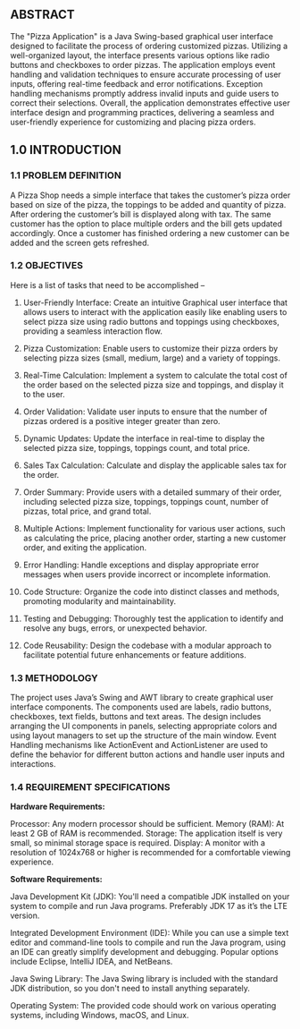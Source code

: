 
## ABSTRACT

The "Pizza Application" is a Java Swing-based graphical user interface designed to facilitate the process of ordering customized pizzas. Utilizing a well-organized layout, the interface presents various options like radio buttons and checkboxes to order pizzas. The application employs event handling and validation techniques to ensure accurate processing of user inputs, offering real-time feedback and error notifications. Exception handling mechanisms promptly address invalid inputs and guide users to correct their selections. Overall, the application demonstrates effective user interface design and programming practices, delivering a seamless and user-friendly experience for customizing and placing pizza orders.



## 1.0 INTRODUCTION

### 1.1 PROBLEM DEFINITION

A Pizza Shop needs a simple interface that takes the customer’s pizza order based on size of the pizza, the toppings to be added and quantity of pizza. After ordering the customer’s bill is displayed along with tax. The same customer has the option to place multiple orders and the bill gets updated accordingly. Once a customer has finished ordering a new customer can be added and the screen gets refreshed.

### 1.2 OBJECTIVES

Here is a list of tasks that need to be accomplished –

1. User-Friendly Interface: Create an intuitive Graphical user interface that allows users to interact with the application easily like enabling users to select pizza size using radio buttons and toppings using checkboxes, providing a seamless interaction flow.

2. Pizza Customization: Enable users to customize their pizza orders by selecting pizza sizes (small, medium, large) and a variety of toppings.

3. Real-Time Calculation: Implement a system to calculate the total cost of the order based on the selected pizza size and toppings, and display it to the user.

4. Order Validation: Validate user inputs to ensure that the number of pizzas ordered is a positive integer greater than zero.

5. Dynamic Updates: Update the interface in real-time to display the selected pizza size, toppings, toppings count, and total price.

6. Sales Tax Calculation: Calculate and display the applicable sales tax for the order.

7. Order Summary: Provide users with a detailed summary of their order, including selected pizza size, toppings, toppings count, number of pizzas, total price, and grand total.

8. Multiple Actions: Implement functionality for various user actions, such as calculating the price, placing another order, starting a new customer order, and exiting the application.

9. Error Handling: Handle exceptions and display appropriate error messages when users provide incorrect or incomplete information.

10. Code Structure: Organize the code into distinct classes and methods, promoting modularity and maintainability.

11. Testing and Debugging: Thoroughly test the application to identify and resolve any bugs, errors, or unexpected behavior.

12. Code Reusability: Design the codebase with a modular approach to facilitate potential future enhancements or feature additions.

### 1.3 METHODOLOGY

The project uses Java’s Swing and AWT library to create graphical user interface components. The components used are labels, radio buttons, checkboxes, text fields, buttons and text areas. The design includes arranging the UI components in panels, selecting appropriate colors and using layout managers to set up the structure of the main window. Event Handling mechanisms like ActionEvent and ActionListener are used to define the behavior for different button actions and handle user inputs and interactions.

### 1.4 REQUIREMENT SPECIFICATIONS

 **Hardware Requirements:**
 
Processor: Any modern processor should be sufficient.
Memory (RAM): At least 2 GB of RAM is recommended.
Storage: The application itself is very small, so minimal storage space is required.
Display: A monitor with a resolution of 1024x768 or higher is recommended for a comfortable viewing experience.

 **Software Requirements:**
 
Java Development Kit (JDK): You'll need a compatible JDK installed on your system to compile and run Java programs. Preferably JDK 17 as it’s the LTE version.

Integrated Development Environment (IDE): While you can use a simple text editor and command-line tools to compile and run the Java program, using an IDE can greatly simplify development and debugging. Popular options include Eclipse, IntelliJ IDEA, and NetBeans.

Java Swing Library: The Java Swing library is included with the standard JDK distribution, so you don't need to install anything separately.

Operating System: The provided code should work on various operating systems, including Windows, macOS, and Linux.


